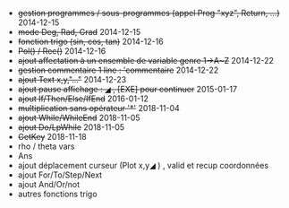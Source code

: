 - ~~gestion programmes / sous-programmes (appel Prog "xyz", Return, ...)~~ 2014-12-15
- ~~mode Deg, Rad, Grad~~ 2014-12-15
- ~~fonction trigo (sin, cos, tan)~~ 2014-12-16
- ~~Pol() / Rec()~~ 2014-12-16
- ~~ajout affectation à un ensemble de variable genre 1→A~Z~~  2014-12-22
- ~~gestion commentaire 1 line : 'commentaire~~  2014-12-22
- ~~ajout Text x,y,"..."~~ 2014-12-23
- ~~ajout pause affichage : ◢ , [EXE] pour continuer~~ 2015-01-17
- ~~ajout If/Then/Else/IfEnd~~ 2016-01-12
- ~~multiplication sans opérateur '*'~~ 2018-11-04
- ~~ajout While/WhileEnd~~ 2018-11-05
- ~~ajout Do/LpWhile~~ 2018-11-05
- ~~GetKey~~ 2018-11-18
- rho / theta vars
- Ans
- ajout déplacement curseur (Plot x,y◢ ) , valid et recup coordonnées
- ajout For/To/Step/Next
- ajout And/Or/not
- autres fonctions trigo
